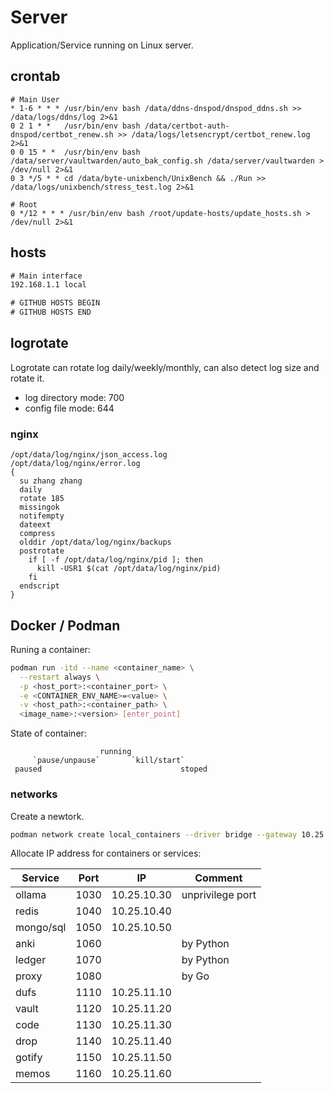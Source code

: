 # Server

Application/Service running on Linux server.

## crontab

```
# Main User
* 1-6 * * * /usr/bin/env bash /data/ddns-dnspod/dnspod_ddns.sh >> /data/logs/ddns/log 2>&1
0 2 1 * *   /usr/bin/env bash /data/certbot-auth-dnspod/certbot_renew.sh >> /data/logs/letsencrypt/certbot_renew.log 2>&1
0 0 15 * *  /usr/bin/env bash /data/server/vaultwarden/auto_bak_config.sh /data/server/vaultwarden > /dev/null 2>&1
0 3 */5 * * cd /data/byte-unixbench/UnixBench && ./Run >> /data/logs/unixbench/stress_test.log 2>&1

# Root
0 */12 * * * /usr/bin/env bash /root/update-hosts/update_hosts.sh > /dev/null 2>&1
```

## hosts

```txt
# Main interface
192.168.1.1 local

# GITHUB HOSTS BEGIN
# GITHUB HOSTS END
```

## logrotate

Logrotate can rotate log daily/weekly/monthly, can also detect log size and rotate it.

- log directory mode: 700
- config file mode:   644

### nginx

```
/opt/data/log/nginx/json_access.log
/opt/data/log/nginx/error.log
{
  su zhang zhang
  daily
  rotate 185
  missingok
  notifempty
  dateext
  compress
  olddir /opt/data/log/nginx/backups
  postrotate
    if [ -f /opt/data/log/nginx/pid ]; then
      kill -USR1 $(cat /opt/data/log/nginx/pid)
    fi
  endscript
}
```

## Docker / Podman

Runing a container:

```bash
podman run -itd --name <container_name> \
  --restart always \
  -p <host_port>:<container_port> \
  -e <CONTAINER_ENV_NAME>=<value> \
  -v <host_path>:<container_path> \
  <image_name>:<version> [enter_point]
```

State of container:

```
                    running
     `pause/unpause`       `kill/start`
 paused                               stoped
```

### networks

Create a newtork.

```bash
podman network create local_containers --driver bridge --gateway 10.25.0.1 --subnet 10.25.0.0/20
```

Allocate IP address for containers or services:

| Service | Port| IP| Comment |
| --------------- | --------------- | --------------- |--------------- |
|ollama|1030|10.25.10.30| unprivilege port |
|redis|1040|10.25.10.40| |
|mongo/sql|1050|10.25.10.50| |
|anki|1060| | by Python |
|ledger|1070| | by Python |
|proxy|1080| | by Go |
|dufs|1110|10.25.11.10| |
|vault|1120|10.25.11.20| |
|code|1130|10.25.11.30| |
|drop|1140|10.25.11.40| |
|gotify|1150|10.25.11.50| |
|memos|1160|10.25.11.60| |
